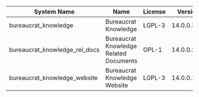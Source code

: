 | System Name | Name | License | Version | Summary | Price |
|---|---|---|---|---|---|
| bureaucrat_knowledge | Bureaucrat Knowledge | LGPL-3 | 14.0.0.37.0 | Bureaucrat Knowledge |  |
| bureaucrat_knowledge_rel_docs | Bureaucrat Knowledge Related Documents | OPL-1 | 14.0.0.2.0 | Bureaucrat Knowledge Related Documents |  |
| bureaucrat_knowledge_website | Bureaucrat Knowledge Website | LGPL-3 | 14.0.0.14.0 | Bureaucrat Knowledge Website |  |
